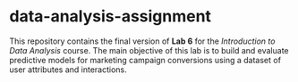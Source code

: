 # data-analysis-assignment

This repository contains the final version of **Lab 6** for the *Introduction to Data Analysis* course. The main objective of this lab is to build and evaluate predictive models for marketing campaign conversions using a dataset of user attributes and interactions.
